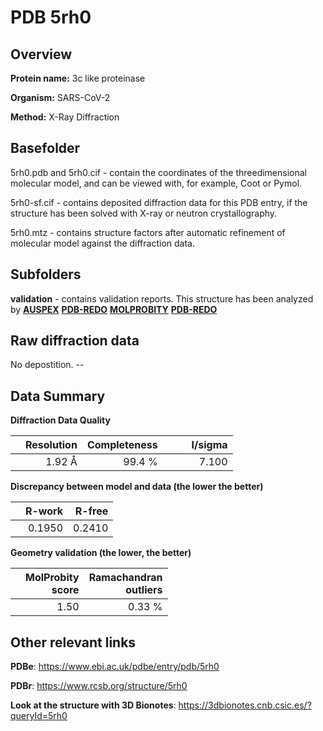 # PDB 5rh0

## Overview

**Protein name:** 3c like proteinase

**Organism:** SARS-CoV-2

**Method:** X-Ray Diffraction

## Basefolder

5rh0.pdb and 5rh0.cif - contain the coordinates of the threedimensional molecular model, and can be viewed with, for example, Coot or Pymol.

5rh0-sf.cif - contains deposited diffraction data for this PDB entry, if the structure has been solved with X-ray or neutron crystallography.

5rh0.mtz - contains structure factors after automatic refinement of molecular model against the diffraction data.

## Subfolders





**validation** - contains validation reports. This structure has been analyzed by [**AUSPEX**](https://github.com/thorn-lab/coronavirus_structural_task_force/tree/master/pdb/3c_like_proteinase/SARS-CoV-2/5rh0/validation/auspex) [**PDB-REDO**](https://github.com/thorn-lab/coronavirus_structural_task_force/tree/master/pdb/3c_like_proteinase/SARS-CoV-2/5rh0/validation/pdb-redo) [**MOLPROBITY**](https://github.com/thorn-lab/coronavirus_structural_task_force/tree/master/pdb/3c_like_proteinase/SARS-CoV-2/5rh0/validation/molprobity) [**PDB-REDO**](https://github.com/thorn-lab/coronavirus_structural_task_force/blob/master/pdb/3c_like_proteinase/SARS-CoV-2/5rh0/validation/Xtriage_output.log) 

## Raw diffraction data

No depostition. --<br> 

## Data Summary
**Diffraction Data Quality**

|   | Resolution | Completeness| I/sigma |
|---|-------------:|----------------:|--------------:|
|   |1.92 Å|99.4  %|<img width=50/>7.100|

**Discrepancy between model and data (the lower the better)**

|   | **R-work**| **R-free**   
|---|-------------:|----------------:|           
||  0.1950|  0.2410|

**Geometry validation (the lower, the better)**

|   |**MolProbity<br>score**| **Ramachandran<br>outliers** 
|---|-------------:|----------------:|
||  1.50|  0.33 %|

 

 



## Other relevant links 
**PDBe**:  https://www.ebi.ac.uk/pdbe/entry/pdb/5rh0
 
**PDBr**: https://www.rcsb.org/structure/5rh0 

**Look at the structure with 3D Bionotes**: https://3dbionotes.cnb.csic.es/?queryId=5rh0

